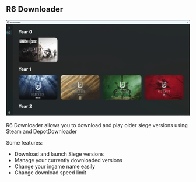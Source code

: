 <br/>
<p align="center">
</p>

## R6 Downloader

![Screen Shot](./showcase.png)

R6 Downloader allows you to download and play older siege versions using Steam and DepotDownloader

Some features:

* Download and launch Siege versions
* Manage your currently downloaded versions
* Change your ingame name easily
* Change download speed limit
